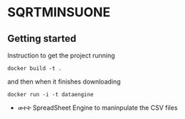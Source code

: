 # SQRTMINSUONE

## Getting started

Instruction to get the project running

`docker build -t .`

and then when it finishes downloading

`docker run -i -t dataengine`

- ወተት
  SpreadSheet Engine to maninpulate the CSV files

